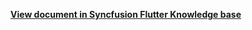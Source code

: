 **[View document in Syncfusion Flutter Knowledge base](https://www.syncfusion.com/kb/12113/how-to-restrict-the-year-view-navigation-while-tapping-header-of-the-flutter-date-range)**
